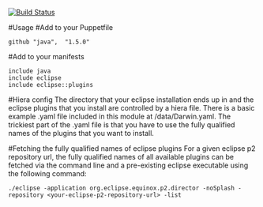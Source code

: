 [![Build Status](https://travis-ci.org/telamonian/puppet-eclipse.svg?branch=master)](https://travis-ci.org/telamonian/puppet-eclipse)

#Usage
#Add to your Puppetfile
```
github "java",	"1.5.0"
```

#Add to your manifests
```
include java
include eclipse
include eclipse::plugins
```

#Hiera config
The directory that your eclipse installation ends up in and the eclipse plugins that you install are controlled by a hiera file. There is a basic example .yaml file included in this module at /data/Darwin.yaml. The trickiest part of the .yaml file is that you have to use the fully qualified names of the plugins that you want to install.

#Fetching the fully qualified names of eclipse plugins
For a given eclipse p2 repository url, the fully qualified names of all available plugins can be fetched via the command line and a pre-existing eclipse executable using the following command:
```
./eclipse -application org.eclipse.equinox.p2.director -noSplash -repository <your-eclipse-p2-repository-url> -list
```